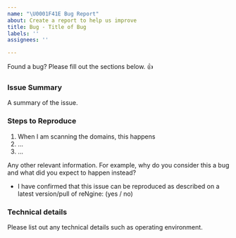 ```yaml
---
name: "\U0001F41E Bug Report"
about: Create a report to help us improve
title: Bug - Title of Bug
labels: ''
assignees: ''

---
```


Found a bug? Please fill out the sections below. 👍

### Issue Summary

A summary of the issue.


### Steps to Reproduce

1. When I am scanning the domains, this happens
2. ...
3. ...

Any other relevant information. For example, why do you consider this a bug and what did you expect to happen instead?

* I have confirmed that this issue can be reproduced as described on a latest version/pull of reNgine: (yes / no)


### Technical details

Please list out any technical details such as operating environment.

